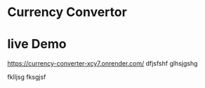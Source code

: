 # Currency Convertor

# live Demo 
https://currency-converter-xcy7.onrender.com/
dfjsfshf
glhsjgshg

fklljsg
fksgjsf
